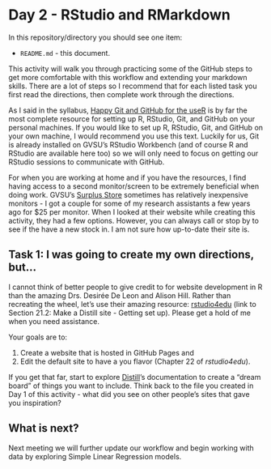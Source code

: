 Day 2 - RStudio and RMarkdown
================

In this repository/directory you should see one item:

- `README.md` - this document.

This activity will walk you through practicing some of the GitHub steps
to get more comfortable with this workflow and extending your markdown
skills. There are a lot of steps so I recommend that for each listed
task you first read the directions, then complete work through the
directions.

As I said in the syllabus, [Happy Git and GitHub for the
useR](http://happygitwithr.com/) is by far the most complete resource
for setting up R, RStudio, Git, and GitHub on your personal machines. If
you would like to set up R, RStudio, Git, and GitHub on your own
machine, I would recommend you use this text. Luckily for us, Git is
already installed on GVSU’s RStudio Workbench (and of course R and
RStudio are available here too) so we will only need to focus on getting
our RStudio sessions to communicate with GitHub.

For when you are working at home and if you have the resources, I find
having access to a second monitor/screen to be extremely beneficial when
doing work. GVSU’s [Surplus Store](https://www.gvsusurplusstore.com/)
sometimes has relatively inexpensive monitors - I got a couple for some
of my research assistants a few years ago for \$25 per monitor. When I
looked at their website while creating this activity, they had a few
options. However, you can always call or stop by to see if the have a
new stock in. I am not sure how up-to-date their site is.

## Task 1: I was going to create my own directions, but…

I cannot think of better people to give credit to for website
development in R than the amazing Drs. Desirée De Leon and Alison Hill.
Rather than recreating the wheel, let’s use their amazing resource:
[rstudio4edu](https://rstudio4edu.github.io/rstudio4edu-book/make-distill.html#distill-site-setup)
(link to Section 21.2: Make a Distill site - Getting set up). Please get
a hold of me when you need assistance.

Your goals are to:

1.  Create a website that is hosted in GitHub Pages and
2.  Edit the default site to have a you flavor (Chapter 22 of
    *rstudio4edu*).

If you get that far, start to explore
[Distill](https://rstudio.github.io/distill/website.html)’s
documentation to create a “dream board” of things you want to include.
Think back to the file you created in Day 1 of this activity - what did
you see on other people’s sites that gave you inspiration?

## What is next?

Next meeting we will further update our workflow and begin working with
data by exploring Simple Linear Regression models.
